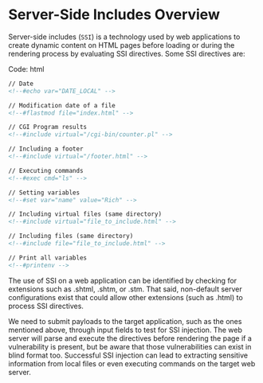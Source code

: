 # Server-Side Includes Overview

Server-side includes (`SSI`) is a technology used by web applications to create dynamic content on HTML pages before loading or during the rendering process by evaluating SSI directives. Some SSI directives are:

Code: html

```html
// Date
<!--#echo var="DATE_LOCAL" -->

// Modification date of a file
<!--#flastmod file="index.html" -->

// CGI Program results
<!--#include virtual="/cgi-bin/counter.pl" -->

// Including a footer
<!--#include virtual="/footer.html" -->

// Executing commands
<!--#exec cmd="ls" -->

// Setting variables
<!--#set var="name" value="Rich" -->

// Including virtual files (same directory)
<!--#include virtual="file_to_include.html" -->

// Including files (same directory)
<!--#include file="file_to_include.html" -->

// Print all variables
<!--#printenv -->
```

The use of SSI on a web application can be identified by checking for extensions such as .shtml, .shtm, or .stm. That said, non-default server configurations exist that could allow other extensions (such as .html) to process SSI directives.

We need to submit payloads to the target application, such as the ones mentioned above, through input fields to test for SSI injection. The web server will parse and execute the directives before rendering the page if a vulnerability is present, but be aware that those vulnerabilities can exist in blind format too. Successful SSI injection can lead to extracting sensitive information from local files or even executing commands on the target web server.
